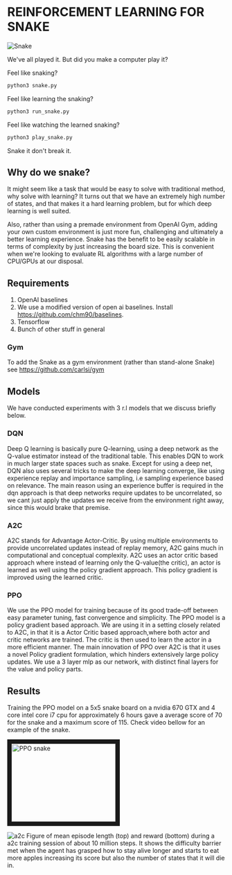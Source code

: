 # REINFORCEMENT LEARNING FOR SNAKE

![Snake](http://m.plonga.com/public/uploads/thumbs/nokia-snake-3310-html5-classic-online.jpg)

We've all played it. But did you make a computer play it?

Feel like snaking?

```python
python3 snake.py
```

Feel like learning the snaking?

```python
python3 run_snake.py
```

Feel like watching the learned snaking?

```python
python3 play_snake.py
```

Snake it don't break it.


## Why do we snake?

It might seem like a task that would be easy to solve with traditional method, why solve with learning?
It turns out that we have an extremely high number of states, and that makes it a hard learning problem, but for which deep learning is well suited.

Also, rather than using a premade environment from OpenAI Gym, adding your own custom environment is just more fun, challenging and ultimately a better learning experience.
Snake has the benefit to be easily scalable in terms of complexity by just increasing the board size. This is convenient when we're looking to evaluate RL algorithms with a large number of CPU/GPUs at our disposal.

## Requirements

1. OpenAI baselines
1. We use a modified version of open ai baselines. Install https://github.com/chm90/baselines.
2. Tensorflow
3. Bunch of other stuff in general

### Gym ###
To add the Snake as a gym environment (rather than stand-alone Snake) see https://github.com/carlsi/gym

## Models

We have conducted experiments with 3 r.l models that we discuss briefly below.

### DQN

Deep Q learning is basically pure Q-learning, using a deep network as the Q-value estimator instead of the traditional table. This enables DQN to work in much larger state spaces such as snake. Except for using a deep net, DQN also uses several tricks to make the deep learning converge, like using experience replay and importance sampling, i.e sampling experience based on relevance. The main reason using an experience buffer is required in the dqn approach is that deep networks require updates to be uncorrelated, so we cant just apply the updates we receive from the environment right away, since this would brake that premise.

### A2C

A2C stands for Advantage Actor-Critic. By using multiple environments to provide uncorrelated updates instead of replay memory, A2C gains much in computational and conceptual complexity. A2C uses an actor critic based approach where instead of learning only the Q-value(the critic), an actor is learned as well using the policy gradient approach. This policy gradient is improved using the learned critic. 

### PPO
We use the PPO model for training because of its good trade-off between easy parameter tuning, fast convergence and simplicity. The PPO model is a policy gradient based approach. We are using it in a setting closely related to A2C, in that it is a Actor Critic based approach,where both actor and critic networks are trained. The critic is then used to learn the actor in a more efficient manner. The main innovation of PPO over A2C is that it uses a novel Policy gradient formulation, which hinders extensively large policy updates. We use a 3 layer mlp as our network, with distinct final layers for the value and policy parts.

## Results

Training the PPO model on a 5x5 snake board on a nvidia 670 GTX and 4 core intel core i7 cpu for approximately 6 hours gave a average score of 70 for the snake and a maximum score of 115. Check video bellow for an example of the snake.

<a href="http://www.youtube.com/watch?feature=player_embedded&v=TtF2Qfnxu-k
" target="_blank"><img src="http://img.youtube.com/vi/TtF2Qfnxu-k/0.jpg" 
alt="PPO snake" width="240" height="180" border="10" /></a>


![a2c](https://imgur.com/a/GgjeW)
Figure of mean episode length (top) and reward (bottom) during a a2c training session of about 10 million steps. It shows the difficulty barrier met when the agent has grasped how to stay alive longer and starts to eat more apples increasing its score but also the number of states that it will die in.

